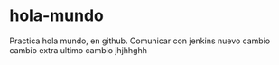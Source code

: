 # hola-mundo
Practica hola mundo, en github.
Comunicar con jenkins 
nuevo cambio
cambio extra
ultimo cambio
jhjhhghh
